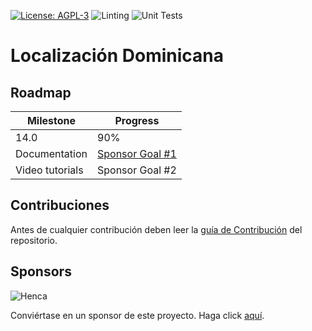 [![License: AGPL-3](https://img.shields.io/badge/licence-LGPL--3-blue.svg)](https://www.gnu.org/licenses/lgpl-3.0.html)
![Linting](https://github.com/indexa-git/l10n-dominicana/workflows/Linting/badge.svg)
![Unit Tests](https://github.com/indexa-git/l10n-dominicana/workflows/Unit%20Tests/badge.svg)

# Localización Dominicana

## Roadmap

| Milestone             | Progress        |
|-----------------------|-----------------|
| 14.0                  | 90%             |
| Documentation         | [Sponsor Goal #1](https://github.com/sponsors/indexa-git) |
| Video tutorials       | Sponsor Goal #2 |


## Contribuciones

Antes de cualquier contribución deben leer la [guía de Contribución](https://github.com/indexa-git/l10n-dominicana/wiki/Contributing) del repositorio.

## Sponsors

![Henca](https://drive.google.com/uc?id=1SZBArbKusae-Xk5m4k8hrhvprP7mJRAw)

Conviértase en un sponsor de este proyecto. Haga click [aquí](https://github.com/sponsors/indexa-git).
